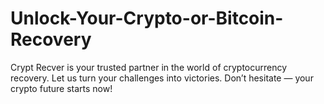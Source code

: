 # Unlock-Your-Crypto-or-Bitcoin-Recovery
Crypt Recver is your trusted partner in the world of cryptocurrency recovery. Let us turn your challenges into victories. Don’t hesitate — your crypto future starts now!
